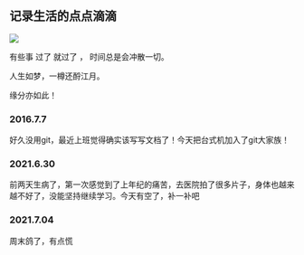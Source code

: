 记录生活的点点滴滴
---
<img src="http://7xjnhr.com1.z0.glb.clouddn.com/ymr.jpeg"/>

有些事 过了 就过了 ， 时间总是会冲散一切。

人生如梦，一樽还酹江月。

缘分亦如此！



### 2016.7.7

好久没用git，最近上班觉得确实该写写文档了！今天把台式机加入了git大家族！


### 2021.6.30

前两天生病了，第一次感觉到了上年纪的痛苦，去医院拍了很多片子，身体也越来越不好了，没能坚持继续学习。今天有空了，补一补吧

### 2021.7.04

周末鸽了，有点慌
